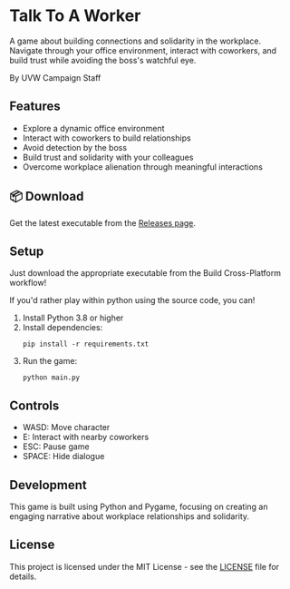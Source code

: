 # Talk To A Worker

A game about building connections and solidarity in the workplace. Navigate through your office environment, interact with coworkers, and build trust while avoiding the boss's watchful eye.

By UVW Campaign Staff

## Features
- Explore a dynamic office environment
- Interact with coworkers to build relationships
- Avoid detection by the boss
- Build trust and solidarity with your colleagues
- Overcome workplace alienation through meaningful interactions

## 📦 Download

Get the latest executable from the [Releases page](https://github.com/skyeknighton/Talk-to-A-Worker/releases/latest).

## Setup
Just download the appropriate executable from the Build Cross-Platform workflow!

If you'd rather play within python using the source code, you can!
1. Install Python 3.8 or higher
2. Install dependencies:
   ```
   pip install -r requirements.txt
   ```
3. Run the game:
   ```
   python main.py
   ```

## Controls
- WASD: Move character
- E: Interact with nearby coworkers
- ESC: Pause game
- SPACE: Hide dialogue

## Development
This game is built using Python and Pygame, focusing on creating an engaging narrative about workplace relationships and solidarity.

## License

This project is licensed under the MIT License - see the [LICENSE](LICENSE) file for details. 